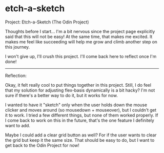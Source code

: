 # etch-a-sketch
Project: Etch-a-Sketch (The Odin Project)

Thoughts before I start... I'm a bit nervous since the project page explicitly said that this will not be easy! At the same time, that makes me excited. It makes me feel like succeeding will help me grow and climb another step on this journey.

I won't give up, I'll crush this project. I'll come back here to reflect once I'm done!

------------------------

Reflection:

Okay, it felt really cool to put things together in this project. Still, I do feel that my solution for adjusting flex-basis dynamically is a bit hacky? I'm not sure if there's a better way to do it, but it works for now. 

I wanted to have it "sketch" only when the user holds down the mouse clicker and moves around (so mousedown + mouseover), but I couldn't get it to work. I tried a few different things, but none of them worked properly. If I come back to work on this in the future, that's the one feature I definitely want to add. 

Maybe I could add a clear grid button as well? For if the user wants to clear the grid but keep it the same size. That should be easy to do, but I want to get back to the Odin Project for now!
